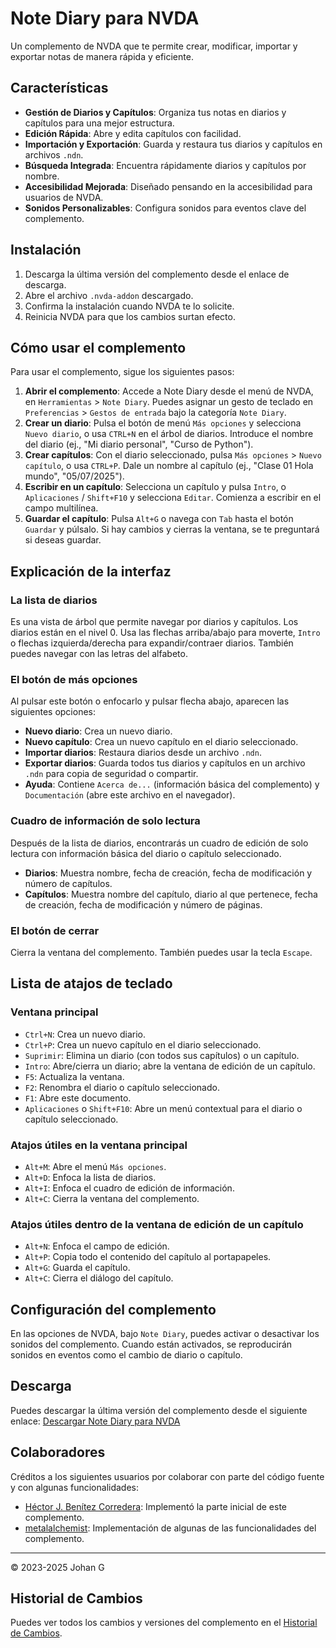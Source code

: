 # Note Diary para NVDA

Un complemento de NVDA que te permite crear, modificar, importar y exportar notas de manera rápida y eficiente.

## Características

*   **Gestión de Diarios y Capítulos**: Organiza tus notas en diarios y capítulos para una mejor estructura.
*   **Edición Rápida**: Abre y edita capítulos con facilidad.
*   **Importación y Exportación**: Guarda y restaura tus diarios y capítulos en archivos `.ndn`.
*   **Búsqueda Integrada**: Encuentra rápidamente diarios y capítulos por nombre.
*   **Accesibilidad Mejorada**: Diseñado pensando en la accesibilidad para usuarios de NVDA.
*   **Sonidos Personalizables**: Configura sonidos para eventos clave del complemento.

## Instalación

1.  Descarga la última versión del complemento desde el enlace de descarga.
2.  Abre el archivo `.nvda-addon` descargado.
3.  Confirma la instalación cuando NVDA te lo solicite.
4.  Reinicia NVDA para que los cambios surtan efecto.

## Cómo usar el complemento

Para usar el complemento, sigue los siguientes pasos:

1.  **Abrir el complemento**: Accede a Note Diary desde el menú de NVDA, en `Herramientas` > `Note Diary`. Puedes asignar un gesto de teclado en `Preferencias` > `Gestos de entrada` bajo la categoría `Note Diary`.
2.  **Crear un diario**: Pulsa el botón de menú `Más opciones` y selecciona `Nuevo diario`, o usa `CTRL+N` en el árbol de diarios. Introduce el nombre del diario (ej., "Mi diario personal", "Curso de Python").
3.  **Crear capítulos**: Con el diario seleccionado, pulsa `Más opciones` > `Nuevo capítulo`, o usa `CTRL+P`. Dale un nombre al capítulo (ej., "Clase 01 Hola mundo", "05/07/2025").
4.  **Escribir en un capítulo**: Selecciona un capítulo y pulsa `Intro`, o `Aplicaciones` / `Shift+F10` y selecciona `Editar`. Comienza a escribir en el campo multilínea.
5.  **Guardar el capítulo**: Pulsa `Alt+G` o navega con `Tab` hasta el botón `Guardar` y púlsalo. Si hay cambios y cierras la ventana, se te preguntará si deseas guardar.

## Explicación de la interfaz

### La lista de diarios

Es una vista de árbol que permite navegar por diarios y capítulos. Los diarios están en el nivel 0. Usa las flechas arriba/abajo para moverte, `Intro` o flechas izquierda/derecha para expandir/contraer diarios. También puedes navegar con las letras del alfabeto.

### El botón de más opciones

Al pulsar este botón o enfocarlo y pulsar flecha abajo, aparecen las siguientes opciones:

*   **Nuevo diario**: Crea un nuevo diario.
*   **Nuevo capítulo**: Crea un nuevo capítulo en el diario seleccionado.
*   **Importar diarios**: Restaura diarios desde un archivo `.ndn`.
*   **Exportar diarios**: Guarda todos tus diarios y capítulos en un archivo `.ndn` para copia de seguridad o compartir.
*   **Ayuda**: Contiene `Acerca de...` (información básica del complemento) y `Documentación` (abre este archivo en el navegador).

### Cuadro de información de solo lectura

Después de la lista de diarios, encontrarás un cuadro de edición de solo lectura con información básica del diario o capítulo seleccionado.

*   **Diarios**: Muestra nombre, fecha de creación, fecha de modificación y número de capítulos.
*   **Capítulos**: Muestra nombre del capítulo, diario al que pertenece, fecha de creación, fecha de modificación y número de páginas.

### El botón de cerrar

Cierra la ventana del complemento. También puedes usar la tecla `Escape`.

## Lista de atajos de teclado

### Ventana principal

*   `Ctrl+N`: Crea un nuevo diario.
*   `Ctrl+P`: Crea un nuevo capítulo en el diario seleccionado.
*   `Suprimir`: Elimina un diario (con todos sus capítulos) o un capítulo.
*   `Intro`: Abre/cierra un diario; abre la ventana de edición de un capítulo.
*   `F5`: Actualiza la ventana.
*   `F2`: Renombra el diario o capítulo seleccionado.
*   `F1`: Abre este documento.
*   `Aplicaciones` o `Shift+F10`: Abre un menú contextual para el diario o capítulo seleccionado.

### Atajos útiles en la ventana principal

*   `Alt+M`: Abre el menú `Más opciones`.
*   `Alt+D`: Enfoca la lista de diarios.
*   `Alt+I`: Enfoca el cuadro de edición de información.
*   `Alt+C`: Cierra la ventana del complemento.

### Atajos útiles dentro de la ventana de edición de un capítulo

*   `Alt+N`: Enfoca el campo de edición.
*   `Alt+P`: Copia todo el contenido del capítulo al portapapeles.
*   `Alt+G`: Guarda el capítulo.
*   `Alt+C`: Cierra el diálogo del capítulo.

## Configuración del complemento

En las opciones de NVDA, bajo `Note Diary`, puedes activar o desactivar los sonidos del complemento. Cuando están activados, se reproducirán sonidos en eventos como el cambio de diario o capítulo.

## Descarga

Puedes descargar la última versión del complemento desde el siguiente enlace:
[Descargar Note Diary para NVDA](https://github.com/JohanAnim/Note-diary/releases/latest/download/Note.diary.for.NVDA.nvda-addon)

## Colaboradores

Créditos a los siguientes usuarios por colaborar con parte del código fuente y con algunas funcionalidades:

*   [Héctor J. Benítez Corredera](https://github.com/hxebolax/): Implementó la parte inicial de este complemento.
*   [metalalchemist](https://github.com/metalalchemist/): Implementación de algunas de las funcionalidades del complemento.

---

© 2023-2025 Johan G

## Historial de Cambios

Puedes ver todos los cambios y versiones del complemento en el [Historial de Cambios](CHANGELOG.md).